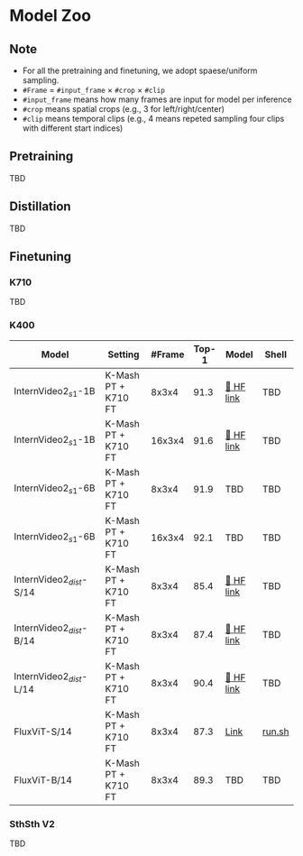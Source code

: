 # Model Zoo

## Note

- For all the pretraining and finetuning, we adopt spaese/uniform sampling.
- `#Frame` $=$ `#input_frame` $\times$ `#crop` $\times$ `#clip`
- `#input_frame` means how many frames are input for model per inference
- `#crop` means spatial crops (e.g., 3 for left/right/center)
- `#clip` means temporal clips (e.g., 4 means repeted sampling four clips with different start indices)

## Pretraining

TBD

## Distillation

TBD

## Finetuning

### K710

TBD


### K400

| Model    | Setting       | #Frame   | Top-1  | Model  | Shell  |
| -------- | ------------- | -------- | ------ | ------ | ------ |
| $\text{InternVideo2}_{s1}$-1B | K-Mash PT + K710 FT  | 8x3x4    | 91.3 | [:hugs: HF link](https://huggingface.co/OpenGVLab/InternVideo2-Stage1-1B-224p-f8-K400/blob/main/1B_ft_k710_ft_k400_f8.pth) | TBD |
| $\text{InternVideo2}_{s1}$-1B | K-Mash PT + K710 FT  | 16x3x4    | 91.6 | [:hugs: HF link](https://huggingface.co/OpenGVLab/InternVideo2-Stage1-1B-224p-f8-K400/blob/main/1B_ft_k710_ft_k400_f16.pth) | TBD |
| $\text{InternVideo2}_{s1}$-6B | K-Mash PT + K710 FT  | 8x3x4    | 91.9 | TBD | TBD |
| $\text{InternVideo2}_{s1}$-6B | K-Mash PT + K710 FT  | 16x3x4    | 92.1 | TBD | TBD |
| $\text{InternVideo2}_{dist}$-S/14 | K-Mash PT + K710 FT  | 8x3x4    | 85.4 | [:hugs: HF link](https://huggingface.co/OpenGVLab/InternVideo2_distillation_models/resolve/main/stage1/S14/S14_ft_k710_ft_k400_f8/pytorch_model.bin) | TBD |
| $\text{InternVideo2}_{dist}$-B/14 | K-Mash PT + K710 FT  | 8x3x4    | 87.4 | [:hugs: HF link](https://huggingface.co/OpenGVLab/InternVideo2_distillation_models/resolve/main/stage1/B14/B14_ft_k710_ft_k400_f8/pytorch_model.bin) | TBD |
| $\text{InternVideo2}_{dist}$-L/14 | K-Mash PT + K710 FT  | 8x3x4    | 90.4 | [:hugs: HF link](https://huggingface.co/OpenGVLab/InternVideo2_distillation_models/resolve/main/stage1/L14/L14_ft_k710_ft_k400_f8/pytorch_model.bin) | TBD |
| $\text{FluxViT}$-S/14 | K-Mash PT + K710 FT  | 8x3x4    | 87.3 | [Link](https://drive.google.com/file/d/1OTjTsAnZGaq7AufDaw8IYLeSgmLYZjds/view?usp=sharing) | [run.sh](./exp/small/eval/k400_eval.sh) |
| $\text{FluxViT}$-B/14 | K-Mash PT + K710 FT  | 8x3x4    | 89.3 | TBD | TBD |



### SthSth V2

TBD
